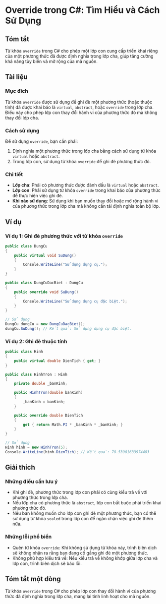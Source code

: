 <!--
Meta Description: # Override trong C#: Tìm Hiểu và Cách Sử Dụng ## Tóm tắt Từ khóa `override` trong C# cho phép một lớp con cung cấp triển khai riêng của một phương thứ...
Meta Keywords: lớp, dụng, phương, thức, trong
-->

# Override trong C#: Tìm Hiểu và Cách Sử Dụng

## Tóm tắt
Từ khóa `override` trong C# cho phép một lớp con cung cấp triển khai riêng của một phương thức đã được định nghĩa trong lớp cha, giúp tăng cường khả năng tùy biến và mở rộng của mã nguồn.

## Tài liệu
### Mục đích
Từ khóa `override` được sử dụng để ghi đè một phương thức (hoặc thuộc tính) đã được khai báo là `virtual`, `abstract`, hoặc `override` trong lớp cha. Điều này cho phép lớp con thay đổi hành vi của phương thức đó mà không thay đổi lớp cha.

### Cách sử dụng
Để sử dụng `override`, bạn cần phải:
1. Định nghĩa một phương thức trong lớp cha bằng cách sử dụng từ khóa `virtual` hoặc `abstract`.
2. Trong lớp con, sử dụng từ khóa `override` để ghi đè phương thức đó.

### Chi tiết
- **Lớp cha**: Phải có phương thức được đánh dấu là `virtual` hoặc `abstract`.
- **Lớp con**: Phải sử dụng từ khóa `override` trong khai báo của phương thức để thực hiện việc ghi đè.
- **Khi nào sử dụng**: Sử dụng khi bạn muốn thay đổi hoặc mở rộng hành vi của phương thức trong lớp cha mà không cần tái định nghĩa toàn bộ lớp.

## Ví dụ
### Ví dụ 1: Ghi đè phương thức với từ khóa `override`
```csharp
public class DungCu
{
    public virtual void SuDung()
    {
        Console.WriteLine("Sử dụng dụng cụ.");
    }
}

public class DungCuDacBiet : DungCu
{
    public override void SuDung()
    {
        Console.WriteLine("Sử dụng dụng cụ đặc biệt.");
    }
}

// Sử dụng
DungCu dungCu = new DungCuDacBiet();
dungCu.SuDung(); // Kết quả: Sử dụng dụng cụ đặc biệt.
```

### Ví dụ 2: Ghi đè thuộc tính
```csharp
public class Hinh
{
    public virtual double DienTich { get; }
}

public class HinhTron : Hinh
{
    private double _banKinh;

    public HinhTron(double banKinh)
    {
        _banKinh = banKinh;
    }

    public override double DienTich
    {
        get { return Math.PI * _banKinh * _banKinh; }
    }
}

// Sử dụng
Hinh hinh = new HinhTron(5);
Console.WriteLine(hinh.DienTich); // Kết quả: 78.53981633974483
```

## Giải thích
### Những điều cần lưu ý
- Khi ghi đè, phương thức trong lớp con phải có cùng kiểu trả về với phương thức trong lớp cha.
- Nếu lớp cha có phương thức là `abstract`, lớp con bắt buộc phải triển khai phương thức đó.
- Nếu bạn không muốn cho lớp con ghi đè một phương thức, bạn có thể sử dụng từ khóa `sealed` trong lớp con để ngăn chặn việc ghi đè thêm nữa.

### Những lỗi phổ biến
- Quên từ khóa `override`: Khi không sử dụng từ khóa này, trình biên dịch sẽ không nhận ra rằng bạn đang cố gắng ghi đè một phương thức.
- Không phù hợp kiểu trả về: Nếu kiểu trả về không khớp giữa lớp cha và lớp con, trình biên dịch sẽ báo lỗi.

## Tóm tắt một dòng
Từ khóa `override` trong C# cho phép lớp con thay đổi hành vi của phương thức đã định nghĩa trong lớp cha, mang lại tính linh hoạt cho mã nguồn.